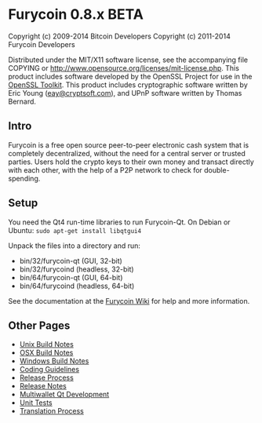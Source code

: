 Furycoin 0.8.x BETA
====================

Copyright (c) 2009-2014 Bitcoin Developers
Copyright (c) 2011-2014 Furycoin Developers

Distributed under the MIT/X11 software license, see the accompanying
file COPYING or http://www.opensource.org/licenses/mit-license.php.
This product includes software developed by the OpenSSL Project for use in the [OpenSSL Toolkit](http://www.openssl.org/). This product includes
cryptographic software written by Eric Young ([eay@cryptsoft.com](mailto:eay@cryptsoft.com)), and UPnP software written by Thomas Bernard.


Intro
---------------------
Furycoin is a free open source peer-to-peer electronic cash system that is
completely decentralized, without the need for a central server or trusted
parties.  Users hold the crypto keys to their own money and transact directly
with each other, with the help of a P2P network to check for double-spending.


Setup
---------------------
You need the Qt4 run-time libraries to run Furycoin-Qt. On Debian or Ubuntu:
	`sudo apt-get install libqtgui4`

Unpack the files into a directory and run:

- bin/32/furycoin-qt (GUI, 32-bit)
- bin/32/furycoind (headless, 32-bit)
- bin/64/furycoin-qt (GUI, 64-bit)
- bin/64/furycoind (headless, 64-bit)

See the documentation at the [Furycoin Wiki](http://furycoin.info)
for help and more information.


Other Pages
---------------------
- [Unix Build Notes](build-unix.md)
- [OSX Build Notes](build-osx.md)
- [Windows Build Notes](build-msw.md)
- [Coding Guidelines](coding.md)
- [Release Process](release-process.md)
- [Release Notes](release-notes.md)
- [Multiwallet Qt Development](multiwallet-qt.md)
- [Unit Tests](unit-tests.md)
- [Translation Process](translation_process.md)
